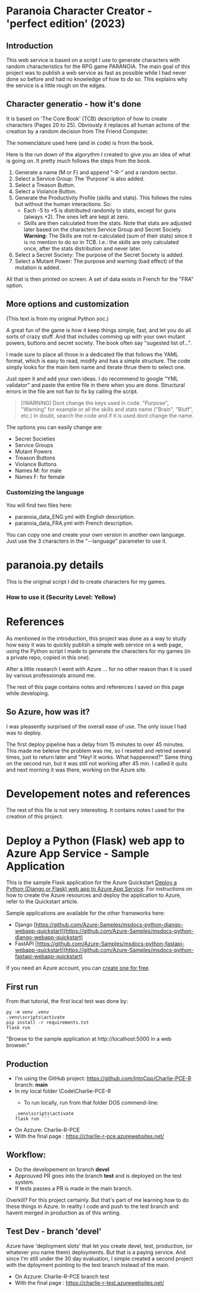 # Paranoia Character Creator - 'perfect edition' (2023)

## Introduction

This web service is based on a script I use to generate characters with random characteristics for the RPG game PARANOIA. The main goal of this project was to publish a web service as fast as possible while I had never done so before and had no knowledge of how to do so. This explains why the service is a little rough on the edges.

## Character generatio - how it's done
It is based on 'The Core Book' (TCB) description of how to create characters (Pages 20 to 25). Obviously it replaces all human actions of the creation by a random decision from The Friend Computer.

The nomenclature used here (and in code) is from the book.

Here is the run down of the algorythm I created to give you an idea of what is going on. 
It pretty much follows the steps from the book.

1. Generate a name (M or F) and append "-R-" and a random sector.
2. Select a Service Group: The 'Purpose' is also added.
3. Select a Treason Button.
4. Select a Violance Button.
5. Generate the Productivity Profile (skills and stats). This follows the rules but without the human interactions. So: 
    - Each -5 to +5 is distributed randomly to stats, except for guns (always +2). The ones left are kept at zero. 
    - Skills are then calculated from the stats. Note that stats are adjusted later based on the characters Service Group and Secret Society. **Warning:** The Skills are not re-calculated (sum of their stats) since it is no mention to do so in TCB. I.e.: the skills are only calculated once, after the stats distribution and never later.
6. Select a Secret Society: The purpose of the Secret Society is added.
7. Select a Mutant Power: The purpose and warning (bad effect) of the mutation is added.

All that is then printed on screen. A set of data exists in French for the "FRA" option. 

## More options and customization
(This text is from my original Python soc.)

A great fun of the game is how it keep things simple, fast, and let you do all sorts of crazy stuff. And that includes comming up with your own mutant powers, buttons and secret society. The book often say "sugested list of...". 

I made sure to place all those in a dedicated file that follows the YAML format, which is easy to read, modify and has a simple structure. The code simply looks for the main item name and iterate thrue them to select one.

Just open it and add your own ideas. I do recommend to google "YML validator" and paste the entire file in there when you are done. Structural errors in the file are not fun to fix by calling the script.

> [!WARNING] Dont change the keys used in code. "Purpose", "Warning" for example or all the skills and stats name ("Brain", "Bluff", etc.) In doubt, search the code and if it is used dont change the name.

The options you can easily change are:
- Secret Societies
- Service Groups
- Mutant Powers
- Treason Buttons
- Violance Buttons
- Names M: for male
- Names F: for female

### Customizing the language

You will find two files here:
- paranoia_data_ENG.yml with English description.
- paranoia_data_FRA.yml with French description.

You can copy one and create your own version in another own language. Just use the 3 characters in the "--language" parameter to use it.


# paranoia.py details
This is the original script I did to create characters for my games. 
### How to use it (Security Level: Yellow)


# References
As mentioned in the introduction, this project was done as a way to study how easy it was to quickly publish a simple web service on a web page, using the Python script I made to generate the characters for my games (in a private repo, copied in this one).

After a little research I went with Azure ... for no other reason than it is used by various professionals around me. 

The rest of this page contains notes and references I saved on this page while developing.

## So Azure, how was it?
I was pleasently surprised of the overall ease of use. The only issue I had was to deploy. 

The first deploy pipeline has a delay from 15 minutes to over 45 minutes. This made me beleive the problem was me, so I reseted and retried several times, just to return later and "Hey! It works. What happenned?" Same thing on the second run, but it was still not working after 45 min. I called it quits and next morning it was there, working on the Azure site.

# Developement notes and references
The rest of this file is not very interesting. It contains notes I used for the creation of this project.

# Deploy a Python (Flask) web app to Azure App Service - Sample Application

This is the sample Flask application for the Azure Quickstart [Deploy a Python (Django or Flask) web app to Azure App Service](https://docs.microsoft.com/en-us/azure/app-service/quickstart-python). For instructions on how to create the Azure resources and deploy the application to Azure, refer to the Quickstart article.

Sample applications are available for the other frameworks here:

* Django [https://github.com/Azure-Samples/msdocs-python-django-webapp-quickstart](https://github.com/Azure-Samples/msdocs-python-django-webapp-quickstart)
* FastAPI [https://github.com/Azure-Samples/msdocs-python-fastapi-webapp-quickstart](https://github.com/Azure-Samples/msdocs-python-fastapi-webapp-quickstart)

If you need an Azure account, you can [create one for free](https://azure.microsoft.com/en-us/free/).

## First run
From that tutorial, the first local test was done by: 

``` Commad Line
py -m venv .venv
.venv\scripts\activate
pip install -r requirements.txt
flask run
```
"Browse to the sample application at http://localhost:5000 in a web browser."

## Production
* I'm using the GitHub project: https://github.com/IntoCpp/Charlie-PCE-R branch: **main**
* In my local folder <code-root>\Code\Charlie-PCE-R
    * To run locally, run from that folder DOS commend-line:
    ``` 
    .venv\scripts\activate
    flask run ```
* On Azzure: Charlie-R-PCE 
* With the final page : https://charlie-r-pce.azurewebsites.net/ 

## Workflow: 
* Do the developement on branch **devel**
* Approuved PR goes into the branch **test** and is deployed on the test system.
* If tests passes a PR is made in the main branch. 

Overkill? For this project certainly. But that's part of me learning how to do these things in Azure. 
In reality I code and push to the test branch and havent merged in production as of this writing.

## Test Dev - branch 'devel'
Azure have 'deployment slots' that let you create devel, test, production, (or whatever you name them) deployments. 
But that is a paying service. 
And since I'm still under the 30 day evaluation, I simple created a second project with the dployment pointing to the test branch instead of the main. 
* On Azzure: Charlie-R-PCE branch test
* With the final page : https://charlie-r-test.azurewebsites.net/  


